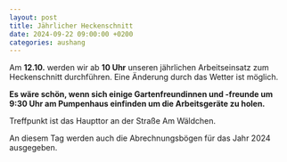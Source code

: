 ```yaml
---
layout: post
title: Jährlicher Heckenschnitt
date: 2024-09-22 09:00:00 +0200
categories: aushang
---
```


Am **12.10.** werden wir ab **10 Uhr** unseren jährlichen Arbeitseinsatz zum Heckenschnitt durchführen. Eine Änderung durch das Wetter ist möglich.

**Es wäre schön, wenn sich einige Gartenfreundinnen und -freunde um 9:30 Uhr am Pumpenhaus einfinden um die Arbeitsgeräte zu holen.**

Treffpunkt ist das Haupttor an der Straße Am Wäldchen.

An diesem Tag werden auch die Abrechnungsbögen für das Jahr 2024 ausgegeben.
